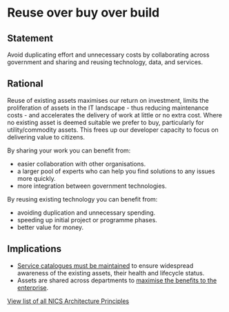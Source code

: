 # Reuse over buy over build

## Statement
Avoid duplicating effort and unnecessary costs by collaborating across government and sharing and reusing technology, data, and services.

## Rational
Reuse of existing assets maximises our return on investment, limits the proliferation of assets in the IT landscape - thus reducing maintenance costs - and accelerates the delivery of work at little or no extra cost.  Where no existing asset is deemed suitable we prefer to buy, particularly for utility/commodity assets.  This frees up our developer capacity to focus on delivering value to citizens.  

By sharing your work you can benefit from:
- easier collaboration with other organisations.
- a larger pool of experts who can help you find solutions to any issues more quickly.
- more integration between government technologies.

By reusing existing technology you can benefit from:
- avoiding duplication and unnecessary spending.
- speeding up initial project or programme phases.
- better value for money.

## Implications
- [Service catalogues must be maintained](./maintain-service-catalogues.md) to ensure widespread awareness of the existing assets, their health and lifecycle status.
- Assets are shared across departments to [maximise the benefits to the enterprise](./maximise-benefits-to-the-enterprise.md).

[View list of all NICS Architecture Principles](../Architecture-Principles.md)